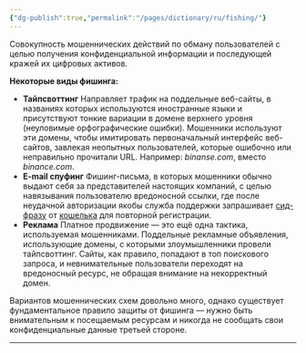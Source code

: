 ```yaml
---
{"dg-publish":true,"permalink":"/pages/dictionary/ru/fishing/"}
---
```



Совокупность мошеннических действий по обману пользователей с целью получения конфиденциальной информации и последующей кражей их цифровых активов.

**Некоторые виды фишинга:**

* **Тайпсвоттинг** Направляет трафик на поддельные веб-сайты, в названиях которых используются иностранные языки и присутствуют тонкие вариации в домене верхнего уровня (неуловимые орфографические ошибки). Мошенники используют эти домены, чтобы имитировать первоначальный интерфейс веб-сайтов, завлекая неопытных пользователей, которые ошибочно или неправильно прочитали URL. Например: _binanse.com_, вместо _binance.com_.
* **E-mail спуфинг** Фишинг-письма, в которых мошенники обычно выдают себя за представителей настоящих компаний, с целью навязывания пользователю вредоносной ссылки, где после неудачной авторизации якобы служба поддержки запрашивает [сид-фразу](https://hackmd.io/cn_HsOzATnKrY-he27ktsA) от [кошелька](https://hackmd.io/JeJeh2O2QBqY86XgyvIMLw) для повторной регистрации.
* **Реклама** Платное продвижение — это ещё одна тактика, используемая мошенниками. Поддельные рекламные объявления, использующие домены, с которыми злоумышленники провели тайпсвоттинг. Сайты, как правило, попадают в топ поискового запроса, и невнимательные пользователи переходят на вредоносный ресурс, не обращая внимание на некорректный домен.

Вариантов мошеннических схем довольно много, однако существует фундаментальное правило защиты от фишинга — нужно быть внимательным к посещаемым ресурсам и никогда не сообщать свои конфиденциальные данные третьей стороне.

---
